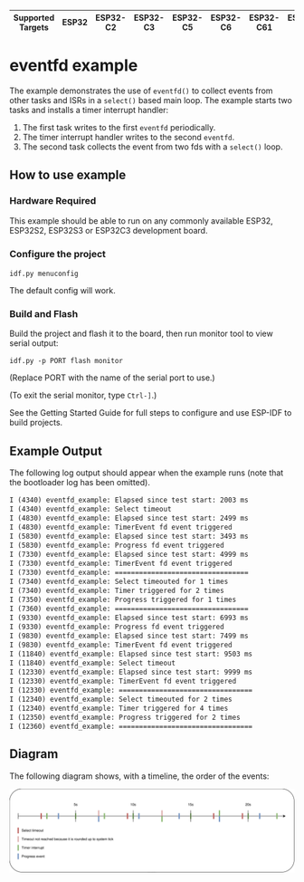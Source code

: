 | Supported Targets | ESP32 | ESP32-C2 | ESP32-C3 | ESP32-C5 | ESP32-C6 | ESP32-C61 | ESP32-H2 | ESP32-H21 | ESP32-H4 | ESP32-P4 | ESP32-S2 | ESP32-S3 |
| ----------------- | ----- | -------- | -------- | -------- | -------- | --------- | -------- | --------- | -------- | -------- | -------- | -------- |

# eventfd example

The example demonstrates the use of `eventfd()` to collect events from other tasks and ISRs in a
`select()` based main loop.  The example starts two tasks and installs a timer interrupt handler:
1. The first task writes to the first `eventfd` periodically.
2. The timer interrupt handler writes to the second `eventfd`.
3. The second task collects the event from two fds with a `select()` loop.

## How to use example

### Hardware Required

This example should be able to run on any commonly available ESP32, ESP32S2, ESP32S3 or ESP32C3 development board.

### Configure the project

```
idf.py menuconfig
```

The default config will work.

### Build and Flash

Build the project and flash it to the board, then run monitor tool to view serial output:

```
idf.py -p PORT flash monitor
```

(Replace PORT with the name of the serial port to use.)

(To exit the serial monitor, type ``Ctrl-]``.)

See the Getting Started Guide for full steps to configure and use ESP-IDF to build projects.

## Example Output

The following log output should appear when the example runs (note that the bootloader log has been omitted).

```
I (4340) eventfd_example: Elapsed since test start: 2003 ms
I (4340) eventfd_example: Select timeout
I (4830) eventfd_example: Elapsed since test start: 2499 ms
I (4830) eventfd_example: TimerEvent fd event triggered
I (5830) eventfd_example: Elapsed since test start: 3493 ms
I (5830) eventfd_example: Progress fd event triggered
I (7330) eventfd_example: Elapsed since test start: 4999 ms
I (7330) eventfd_example: TimerEvent fd event triggered
I (7330) eventfd_example: =================================
I (7340) eventfd_example: Select timeouted for 1 times
I (7340) eventfd_example: Timer triggered for 2 times
I (7350) eventfd_example: Progress triggered for 1 times
I (7360) eventfd_example: =================================
I (9330) eventfd_example: Elapsed since test start: 6993 ms
I (9330) eventfd_example: Progress fd event triggered
I (9830) eventfd_example: Elapsed since test start: 7499 ms
I (9830) eventfd_example: TimerEvent fd event triggered
I (11840) eventfd_example: Elapsed since test start: 9503 ms
I (11840) eventfd_example: Select timeout
I (12330) eventfd_example: Elapsed since test start: 9999 ms
I (12330) eventfd_example: TimerEvent fd event triggered
I (12330) eventfd_example: =================================
I (12340) eventfd_example: Select timeouted for 2 times
I (12340) eventfd_example: Timer triggered for 4 times
I (12350) eventfd_example: Progress triggered for 2 times
I (12360) eventfd_example: =================================
```

## Diagram

The following diagram shows, with a timeline, the order of the events:

![Timeline](timeline.svg)
